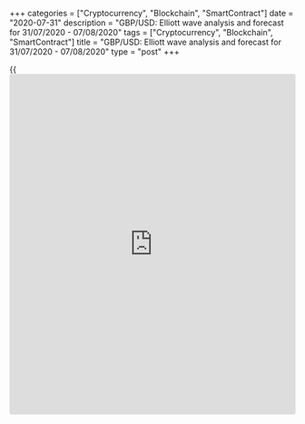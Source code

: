 +++
categories = ["Cryptocurrency", "Blockchain", "SmartContract"]
date = "2020-07-31"
description = "GBP/USD: Elliott wave analysis and forecast for 31/07/2020 - 07/08/2020"
tags = ["Cryptocurrency", "Blockchain", "SmartContract"]
title = "GBP/USD: Elliott wave analysis and forecast for 31/07/2020 - 07/08/2020"
type = "post"
+++

{{<iframe id="large-banner" src="https://www.bounty.group/#slide=17.0" width="100%" height="600" scrolling="no" style="border: 0px solid rgb(216, 221, 230); border-radius: 3px;">}}

July 31, 2020

July 31, 2020

GBP/USD: Elliott wave analysis and forecast for 31/07/2020 –
07/08/2020Alex Geuta

##  **[GBP/USD][1] remains likely to grow. Estimated pivot point is at a
level of 1.2950.**

 **Main scenario:** consider long positions from corrections above the
level of 1.2950 with a target of 1.3285 – 1.3515.

 **Alternative scenario:** breakout and consolidation below the level of
1.2950 will allow the pair to continue declining to the levels of 1.2837
– 1.2641.

 **Analysis:** Presumably the third wave of larger degree (3) continues
developing on the [daily](https://www.fintecher.org/2020/03/03/forex-trading-daily-strategy/) time frame, with wave 3 of (3) forming inside.
The third wave of smaller degree iii of 3 of (3) is forming on the H4
time frame. Wave (iii) of iii of 3 presumably continues developing on
the H1 time frame, with wave iii of (iii) formed inside. If the
presumption is correct, the pair will continue to rise to the levels of
1.3285 – 1.3515 after the local correction iv of (iii) has formed. The
level of 1.2950 is critical in this scenario as the breakout will enable
the pair to continue declining to the levels of 1.2837 – 1.2641.

![LiteForex: GBP/USD: Elliott wave analysis and forecast for 31/07/2020
– 07/08/2020][2]

* * *

![LiteForex: GBP/USD: Elliott wave analysis and forecast for 31/07/2020
– 07/08/2020][3]

* * *

![LiteForex: GBP/USD: Elliott wave analysis and forecast for 31/07/2020
– 07/08/2020][4]

* * *

P.S. Did you like my article? Share it in social networks: it will be
the best “thank you" :)

Ask me questions and comment below. I’ll be glad to answer your
questions and give necessary explanations.

 **Useful links:**

  * I recommend trying to trade with a reliable broker [here][5]. The system allows you to trade by yourself or copy successful traders from all across the globe.
  * Use my promo-code BLOG for getting deposit bonus 50% on LiteForex platform. Just enter this code in the appropriate field while [depositing][6] your trading account.
  * Telegram channel with high-quality analytics, Forex reviews, training articles, and other useful things for traders <t.me/liteforex>

## Price chart of GBPUSD in real time mode

![GBP/USD: Elliott wave analysis and forecast for 31/07/2020 –
07/08/2020][7]

The content of this article reflects the author’s opinion and does not
necessarily reflect the official position of LiteForex. The material
published on this page is provided for informational purposes only and
should not be considered as the provision of investment advice for the
purposes of Directive 2004/39/EC.

Rate this article:

{{value}}

( {{count}} {{title}} )

   1. my.liteforex.com/trading/chart?symbol=GBPUSD
   2. cdn.liteforex.com/cache/uploads/blog_post/wave-analisys/31-07-2020/GBPUSDH1.png?w=30&s=f6cb1bd06718234030f1d6f1087e67b4
   3. cdn.liteforex.com/cache/uploads/blog_post/wave-analisys/31-07-2020/GBPUSDH4.png?w=30&s=6fb48ef54d6ee659f9f103ee1f4a2c74
   4. cdn.liteforex.com/cache/uploads/blog_post/wave-analisys/31-07-2020/GBPUSDDaily.png?w=30&s=3c48834fd9e9959755d9f462186e2e09
   5. my.liteforex.com/?category=analysts-opinions&slug=gbpusd-elliott-wave-analysis-and-forecast-for-31072020-07082020&openPopup=%2Fregistration%2Fpopup&utm_source=blog&utm_medium=article&utm_campaign=bonus
   6. my.liteforex.com/deposit/?category=analysts-opinions&slug=gbpusd-elliott-wave-analysis-and-forecast-for-31072020-07082020&promo_code=BLOG&utm_source=blog&utm_medium=article&utm_campaign=bonus
   7. cdn.liteforex.com/cache/uploads/blog_post/wave-analisys/Previews-elliot-waves/gbpusd-elliott-wave-analysis-liteforex-blog-preview.jpeg?q=75&w=1000&s=0d042bd637693ed127c09a44dbcbf42e